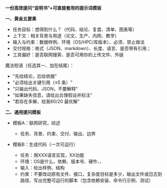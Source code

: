 **一份高效提问“说明书”+可直接套用的提示词模板**

**一、黄金五要素**
- 任务目标：想得到什么？（代码、结论、复盘、清单、图表等）
- 上下文：相关背景与用途（论文、生产、内网、教学）
- 输入与约束：数据样例、环境（OS/HPC/库版本）、必须、禁止做法
- 交付规格：格式（JSON、markdown）、长度、语言、是否带有引用；
- 工具偏好：是否联网搜索、是否可用你的上传文件、外链

魔法短语（任选其一、加在结尾）：
- "先给结论，后给依据"
- "必须给出关键引用（≤5 条）"
- "只输出代码、JSON，不要解释"
- "如果缺失信息，请给出合理假设并标注"
- "若存在多解，给我80/20 最优解"

**二、通用提问模板**
- 模板A：联网研究，综述
   - 任务、背景、约束、交付、输出、边界
 
- 模板B：生成代码（一次可运行）
   - 任务：用XXX语言实现，XX功能
   - 环境：OS是什么，依赖、版本号、硬件、、
   - 输入：给出样例、结构
   - 约束：不要改动原有文件、接口，复杂度目标是多少，输出文件或日志到路径、写出完整可运行的脚本（包含依赖安装、命令行示例、测试）






